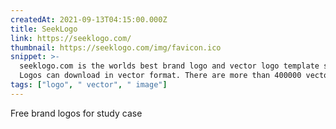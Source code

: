 ```yaml
---
createdAt: 2021-09-13T04:15:00.000Z
title: SeekLogo
link: https://seeklogo.com/
thumbnail: https://seeklogo.com/img/favicon.ico
snippet: >-
  seeklogo.com is the worlds best brand logo and vector logo template source.
  Logos can download in vector format. There are more than 400000 vector logos.
tags: ["logo", " vector", " image"]
---
```

Free brand logos for study case